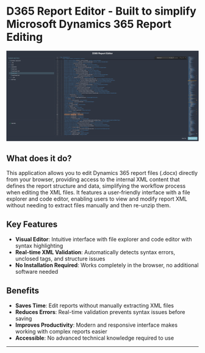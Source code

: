 # D365 Report Editor - Built to simplify Microsoft Dynamics 365 Report Editing
![D365 Report Editor](public\D365-Report-Editor.png)

## What does it do?

This application allows you to edit Dynamics 365 report files (.docx) directly from your browser, providing access to the internal XML content that defines the report structure and data, simplifying the workflow process when editing the XML files. It features a user-friendly interface with a file explorer and code editor, enabling users to view and modify report XML without needing to extract files manually and then re-unzip them.

## Key Features

- **Visual Editor**: Intuitive interface with file explorer and code editor with syntax highlighting
- **Real-time XML Validation**: Automatically detects syntax errors, unclosed tags, and structure issues
- **No Installation Required**: Works completely in the browser, no additional software needed

## Benefits

- **Saves Time**: Edit reports without manually extracting XML files
- **Reduces Errors**: Real-time validation prevents syntax issues before saving
- **Improves Productivity**: Modern and responsive interface makes working with complex reports easier
- **Accessible**: No advanced technical knowledge required to use

---
